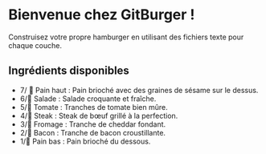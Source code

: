 # **Bienvenue chez GitBurger !** #
Construisez votre propre hamburger en utilisant des fichiers texte pour chaque couche.

## **Ingrédients disponibles** ##
- 7/ 🥯 Pain haut : Pain brioché avec des graines de sésame sur le dessus.
- 6/🥬 Salade : Salade croquante et fraîche.
- 5/🍅 Tomate : Tranches de tomate bien mûre.
- 4/🥩 Steak : Steak de bœuf grillé à la perfection.
- 3/🧀 Fromage : Tranche de cheddar fondant.
- 2/🥓 Bacon : Tranche de bacon croustillante.
- 1/🍞 Pain bas : Pain brioché du dessous.